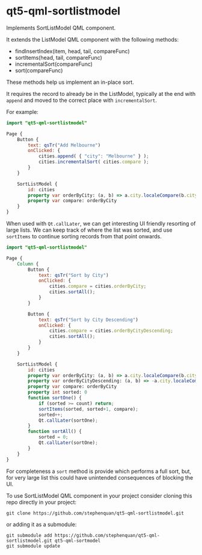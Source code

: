 # qt5-qml-sortlistmodel
Implements SortListModel QML component.

It extends the ListModel QML component with the following methods:

 - findInsertIndex(item, head, tail, compareFunc)
 - sortItems(head, tail, compareFunc)
 - incrementalSort(compareFunc)
 - sort(compareFunc)

These methods help us implement an in-place sort.

It requires the record to already be in the ListModel, typically at the
end with `append` and moved to the correct place with `incrementalSort`.

For example:

```qml
import "qt5-qml-sortlistmodel"

Page {
    Button {
        text: qsTr("Add Melbourne")
        onClicked: {
            cities.append( { "city": "Melbourne" } );
            cities.incrementalSort( cities.compare );
        }
    }

    SortListModel {
        id: cities
        property var orderByCity: (a, b) => a.city.localeCompare(b.city)
        property var compare: orderByCity
    }
}
```

When used with `Qt.callLater`, we can get interesting UI friendly resorting
of large lists. We can keep track of where the list was sorted, and use
`sortItems` to continue sorting records from that point onwards.

```qml
import "qt5-qml-sortlistmodel"

Page {
    Column {
        Button {
            text: qsTr("Sort by City")
            onClicked: {
                cities.compare = cities.orderByCity;
                cities.sortAll();
            }
        }

        Button {
            text: qsTr("Sort by City Descending")
            onClicked: {
                cities.compare = cities.orderByCityDescending;
                cities.sortAll();
            }
        }
    }

    SortListModel {
        id: cities
        property var orderByCity: (a, b) => a.city.localeCompare(b.city)
        property var orderByCityDescending: (a, b) => -a.city.localeCompare(b.city)
        property var compare: orderByCity
        property int sorted: 0
        function sortOne() {
            if (sorted >= count) return;
            sortItems(sorted, sorted+1, compare);
            sorted++;
            Qt.callLater(sortOne);
        }
        function sortAll() {
            sorted = 0;
            Qt.callLater(sortOne);
        }
    }
}
```

For completeness a `sort` method is provide which performs a full sort,
but, for very large list this could have unintended consequences of
blocking the UI.

To use SortListModel QML component in your project consider cloning this
repo directly in your project:

    git clone https://github.com/stephenquan/qt5-qml-sortlistmodel.git
    
or adding it as a submodule:

    git submodule add https://github.com/stephenquan/qt5-qml-sortlistmodel.git qt5-qml-sortmodel
    git submodule update
